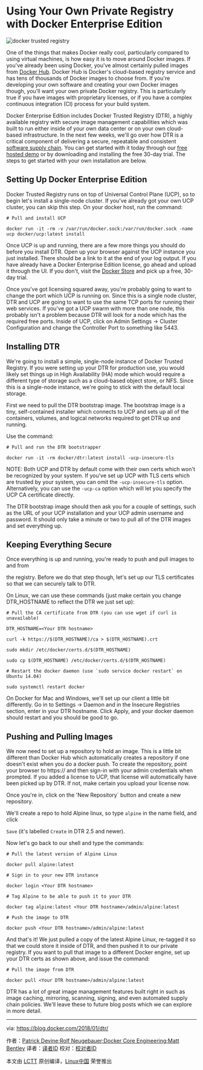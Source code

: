 Using Your Own Private Registry with Docker Enterprise Edition
======

![docker trusted registry][1]

One of the things that makes Docker really cool, particularly compared to using virtual machines, is how easy it is to move around Docker images. If you've already been using Docker, you've almost certainly pulled images from [Docker Hub][2]. Docker Hub is Docker's cloud-based registry service and has tens of thousands of Docker images to choose from. If you're developing your own software and creating your own Docker images though, you'll want your own private Docker registry. This is particularly true if you have images with proprietary licenses, or if you have a complex continuous integration (CI) process for your build system.

Docker Enterprise Edition includes Docker Trusted Registry (DTR), a highly available registry with secure image management capabilities which was built to run either inside of your own data center or on your own cloud-based infrastructure. In the next few weeks, we'll go over how DTR is a critical component of delivering a secure, repeatable and consistent [software supply chain][3].  You can get started with it today through our [free hosted demo][4] or by downloading and installing the free 30-day trial. The steps to get started with your own installation are below.

## Setting Up Docker Enterprise Edition

Docker Trusted Registry runs on top of Universal Control Plane (UCP), so to begin let's install a single-node cluster. If you've already got your own UCP cluster, you can skip this step.  On your docker host, run the command:

```
# Pull and install UCP

docker run -it -rm -v /var/run/docker.sock:/var/run/docker.sock -name ucp docker/ucp:latest install
```

Once UCP is up and running, there are a few more things you should do before you install DTR. Open up your browser against the UCP instance you just installed. There should be a link to it at the end of your log output. If you have already have a Docker Enterprise Edition license, go ahead and upload it through the UI. If you don't, visit the [Docker Store][5] and pick up a free, 30-day trial.

Once you've got licensing squared away, you're probably going to want to change the port which UCP is running on. Since this is a single node cluster, DTR and UCP are going to want to use the same TCP ports for running their web services. If you've got a UCP swarm with more than one node, this probably isn't a problem because DTR will look for a node which has the required free ports. Inside of UCP, click on Admin Settings -> Cluster Configuration and change the Controller Port to something like 5443.

## Installing DTR

We're going to install a simple, single-node instance of Docker Trusted Registry.  If you were setting up your DTR for production use, you would likely set things up in High Availability (HA) mode which would require a different type of storage such as a cloud-based object store, or NFS. Since this is a single-node instance, we're going to stick with the default local storage.

First we need to pull the DTR bootstrap image. The bootstrap image is a tiny, self-contained installer which connects to UCP and sets up all of the containers, volumes, and logical networks required to get DTR up and running.

Use the command:

```
# Pull and run the DTR bootstrapper

docker run -it -rm docker/dtr:latest install -ucp-insecure-tls
```

NOTE:  Both UCP and DTR by default come with their own certs which won't be recognized by your system.  If you've set up UCP with TLS certs which are trusted by your system, you can omit the `-ucp-insecure-tls` option. Alternatively, you can use the `-ucp-ca` option which will let you specify the UCP CA certificate directly.

The DTR bootstrap image should then ask you for a couple of settings, such as the URL of your UCP installation and your UCP admin username and password.  It should only take a minute or two to pull all of the DTR images and set everything up.

## Keeping Everything Secure

Once everything is up and running, you're ready to push and pull images to and from

the registry.  Before we do that step though, let's set up our TLS certificates so that we can securely talk to DTR.

On Linux, we can use these commands (just make certain you change DTR_HOSTNAME to reflect the DTR we just set up):

```
# Pull the CA certificate from DTR (you can use wget if curl is unavailable)

DTR_HOSTNAME=<Your DTR hostname>

curl -k https://$(DTR_HOSTNAME)/ca > $(DTR_HOSTNAME).crt

sudo mkdir /etc/docker/certs.d/$(DTR_HOSTNAME)

sudo cp $(DTR_HOSTNAME) /etc/docker/certs.d/$(DTR_HOSTNAME)

# Restart the docker daemon (use `sudo service docker restart` on Ubuntu 14.04)

sudo systemctl restart docker
```

On Docker for Mac and Windows, we'll set up our client a little bit differently.  Go in to Settings -> Daemon and in the Insecure Registries section, enter in your DTR hostname.  Click Apply, and your docker daemon should restart and you should be good to go.

## Pushing and Pulling Images

We now need to set up a repository to hold an image. This is a little bit different than Docker Hub which automatically creates a repository if one doesn't exist when you do a docker push. To create the repository, point your browser to https://<Your DTR hostname> and then sign-in with your admin credentials when prompted. If you added a license to UCP, that license will automatically have been picked up by DTR. If not, make certain you upload your license now.

Once you're in, click on the 'New Repository` button and create a new repository.

We'll create a repo to hold Alpine linux, so type `alpine` in the name field, and click

`Save` (it's labelled `Create` in DTR 2.5 and newer).

Now let's go back to our shell and type the commands:

```
# Pull the latest version of Alpine Linux

docker pull alpine:latest

# Sign in to your new DTR instance

docker login <Your DTR hostname>

# Tag Alpine to be able to push it to your DTR

docker tag alpine:latest <Your DTR hostname>/admin/alpine:latest

# Push the image to DTR

docker push <Your DTR hostname>/admin/alpine:latest
```

And that's it!  We just pulled a copy of the latest Alpine Linux, re-tagged it so that we could store it inside of DTR, and then pushed it to our private registry.  If you want to pull that image to a different Docker engine, set up your DTR certs as shown above, and issue the command:

```
# Pull the image from DTR

docker pull <Your DTR hostname>/admin/alpine:latest
```

DTR has a lot of great image management features built right in such as image caching, mirroring, scanning, signing, and even automated supply chain policies.  We'll leave these to future blog posts which we can explore in more detail.




--------------------------------------------------------------------------------

via: https://blog.docker.com/2018/01/dtr/

作者：[Patrick Devine;Rolf Neugebauer;Docker Core Engineering;Matt Bentley][a]
译者：[译者ID](https://github.com/译者ID)
校对：[校对者ID](https://github.com/校对者ID)

本文由 [LCTT](https://github.com/LCTT/TranslateProject) 原创编译，[Linux中国](https://linux.cn/) 荣誉推出

[a]:https://blog.docker.com/author/pdevine/
[1]:https://i1.wp.com/blog.docker.com/wp-content/uploads/ccd278d2-29c2-4866-8285-c2fe60b4bd5e-1.jpg?resize=965%2C452&ssl=1
[2]:https://hub.docker.com/
[3]:https://blog.docker.com/2016/08/securing-enterprise-software-supply-chain-using-docker/
[4]:https://www.docker.com/trial
[5]:https://store.docker.com/search?offering=enterprise&page=1&q=&type=edition
